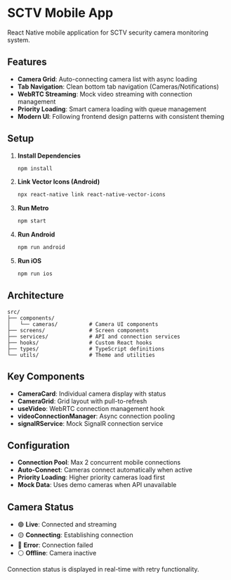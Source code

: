 # SCTV Mobile App

React Native mobile application for SCTV security camera monitoring system.

## Features

- **Camera Grid**: Auto-connecting camera list with async loading
- **Tab Navigation**: Clean bottom tab navigation (Cameras/Notifications)
- **WebRTC Streaming**: Mock video streaming with connection management
- **Priority Loading**: Smart camera loading with queue management
- **Modern UI**: Following frontend design patterns with consistent theming

## Setup

1. **Install Dependencies**
   ```bash
   npm install
   ```

2. **Link Vector Icons (Android)**
   ```bash
   npx react-native link react-native-vector-icons
   ```

3. **Run Metro**
   ```bash
   npm start
   ```

4. **Run Android**
   ```bash
   npm run android
   ```

5. **Run iOS**
   ```bash
   npm run ios
   ```

## Architecture

```
src/
├── components/
│   └── cameras/          # Camera UI components
├── screens/              # Screen components
├── services/             # API and connection services
├── hooks/                # Custom React hooks
├── types/                # TypeScript definitions
└── utils/                # Theme and utilities
```

## Key Components

- **CameraCard**: Individual camera display with status
- **CameraGrid**: Grid layout with pull-to-refresh
- **useVideo**: WebRTC connection management hook
- **videoConnectionManager**: Async connection pooling
- **signalRService**: Mock SignalR connection service

## Configuration

- **Connection Pool**: Max 2 concurrent mobile connections
- **Auto-Connect**: Cameras connect automatically when active
- **Priority Loading**: Higher priority cameras load first
- **Mock Data**: Uses demo cameras when API unavailable

## Camera Status

- 🟢 **Live**: Connected and streaming
- 🟡 **Connecting**: Establishing connection
- 🔴 **Error**: Connection failed
- ⚪ **Offline**: Camera inactive

Connection status is displayed in real-time with retry functionality.